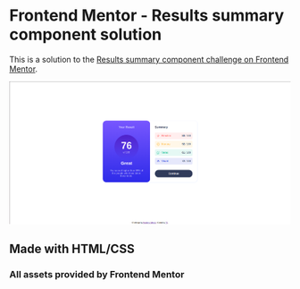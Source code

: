 # Frontend Mentor - Results summary component solution

This is a solution to the [Results summary component challenge on Frontend Mentor](https://www.frontendmentor.io/challenges/results-summary-component-CE_K6s0maV). 

![](/assets/images/results_summary_component_screenshot.png)

## Made with HTML/CSS

### All assets provided by Frontend Mentor